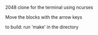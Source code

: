 2048 clone for the terminal using ncurses

Move the blocks with the arrow keys

to build:
run 'make' in the directory
